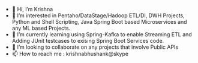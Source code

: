 - 👋 Hi, I’m Krishna
- 👀 I’m interested in Pentaho/DataStage/Hadoop ETL/DI, DWH Projects, Python and Shell Scripting, Java Spring Boot based Microservices and any ML based Projects.
- 🌱 I’m currently learning using Spring-Kafka to enable Streaming ETL and Adding JUnit testcases to exising Spring Boot Services code.
- 💞️ I’m looking to collaborate on any projects that involve Public APIs
- 📫 How to reach me : krishnabhushank@skype

<!---
krishnabhushank/krishnabhushank is a ✨ special ✨ repository because its `README.md` (this file) appears on your GitHub profile.
You can click the Preview link to take a look at your changes.
--->

